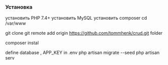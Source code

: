 ### Установка

установить PHP 7.4+ 
установить MySQL 
установить composer 
cd /var/www 

git clone git remote add origin https://github.com/tommhenk/crud.git folder

composer instal

define database , APP_KEY in .env
php artisan migrate --seed
php artisan serv
